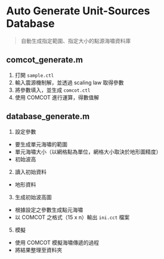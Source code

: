 # Auto Generate Unit-Sources Database
> 自動生成指定範圍、指定大小的點源海嘯資料庫

## comcot_generate.m
1. 打開 `sample.ctl`
2. 輸入震源機制解，並透過 scaling law 取得參數
3. 將參數填入，並生成 `comcot.ctl`
4. 使用 COMCOT 進行運算，得數值解

## database_generate.m
1. 設定參數
  * 要生成單元海嘯的範圍
  * 單元海嘯大小（以網格點為單位，網格大小取決於地形圖精度）
  * 初始波高
2. 讀入初始資料
  * 地形資料
3. 生成初始波高圖
  * 根據設定之參數生成點元海嘯
  * 以 COMCOT 之格式（15 x n）輸出 `ini.cct` 檔案
5. 模擬
  * 使用 COMCOT 模擬海嘯傳遞的過程
  * 將結果整理至資料夾
